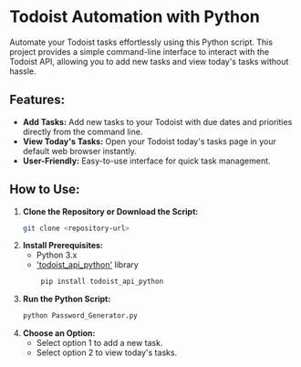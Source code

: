 # Todoist Automation with Python

Automate your Todoist tasks effortlessly using this Python script. This project provides a simple command-line interface to interact with the Todoist API, allowing you to add new tasks and view today's tasks without hassle.

## Features:

- **Add Tasks:** Add new tasks to your Todoist with due dates and priorities directly from the command line.
- **View Today's Tasks:** Open your Todoist today's tasks page in your default web browser instantly.
- **User-Friendly:** Easy-to-use interface for quick task management.

## How to Use:

1. **Clone the Repository or Download the Script:**
   ```sh
   git clone <repository-url>
2. **Install Prerequisites:**
   - Python 3.x
   - ['todoist_api_python']([url](https://github.com/Doist/todoist-python)https://github.com/Doist/todoist-python) library
     ```sh
      pip install todoist_api_python
3. **Run the Python Script:**
   ```sh
   python Password_Generator.py
4. **Choose an Option:**
   - Select option 1 to add a new task.
   - Select option 2 to view today's tasks.
     
